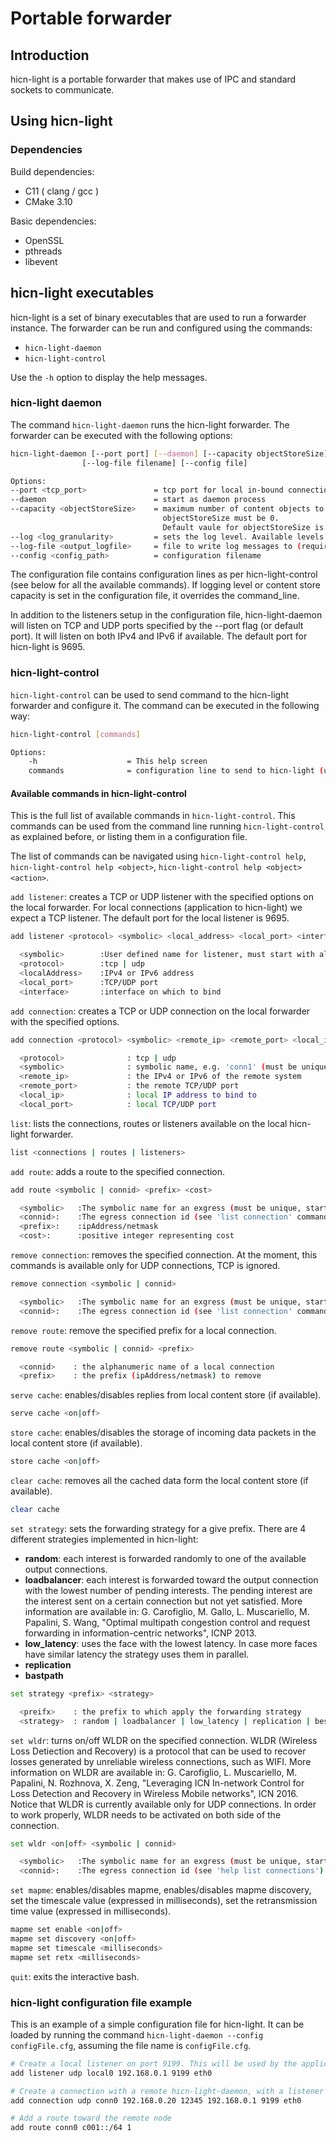 # Portable forwarder

## Introduction

hicn-light is a portable forwarder that makes use of IPC and standard sockets
to communicate.

## Using hicn-light

### Dependencies

Build dependencies:

- C11 ( clang / gcc )
- CMake 3.10

Basic dependencies:

- OpenSSL
- pthreads
- libevent

## hicn-light executables

hicn-light is a set of binary executables that are used to run a forwarder instance.
The forwarder can be run and configured using the commands:

- `hicn-light-daemon`
- `hicn-light-control`

Use the `-h` option to display the help messages.

### hicn-light daemon

The command `hicn-light-daemon` runs the hicn-light forwarder. The forwarder can be executed
with the following options:

```bash
hicn-light-daemon [--port port] [--daemon] [--capacity objectStoreSize] [--log level]
                [--log-file filename] [--config file]

Options:
--port <tcp_port>               = tcp port for local in-bound connections
--daemon                        = start as daemon process
--capacity <objectStoreSize>    = maximum number of content objects to cache. To disable the cache
                                  objectStoreSize must be 0.
                                  Default vaule for objectStoreSize is 100000
--log <log_granularity>         = sets the log level. Available levels: trace, debug, info, warn, error, fatal
--log-file <output_logfile>     = file to write log messages to (required in daemon mode)
--config <config_path>          = configuration filename
```

The configuration file contains configuration lines as per hicn-light-control (see below for all
the available commands). If logging level or content store capacity is set in the configuration
file, it overrides the command_line.

In addition to the listeners setup in the configuration file, hicn-light-daemon will listen
on TCP and UDP ports specified by the --port flag (or default port).
It will listen on both IPv4 and IPv6 if available. The default port for hicn-light is 9695.

### hicn-light-control

`hicn-light-control` can be used to send command to the hicn-light forwarder and configure it.
The command can be executed in the following way:

```bash
hicn-light-control [commands]

Options:
    -h                    = This help screen
    commands              = configuration line to send to hicn-light (use 'help' for list)
```

#### Available commands in hicn-light-control

This is the full list of available commands in `hicn-light-control`. This commands can be used
from the command line running `hicn-light-control` as explained before, or listing them in a
configuration file.

The list of commands can be navigated using `hicn-light-control help`, `hicn-light-control help <object>`, `hicn-light-control help <object> <action>`.

`add listener`: creates a TCP or UDP listener with the specified options on the local forwarder.
For local connections (application to hicn-light) we expect a TCP listener. The default port for
the local listener is 9695.

```bash
add listener <protocol> <symbolic> <local_address> <local_port> <interface>

  <symbolic>        :User defined name for listener, must start with alpha and bealphanum
  <protocol>        :tcp | udp
  <localAddress>    :IPv4 or IPv6 address
  <local_port>      :TCP/UDP port
  <interface>       :interface on which to bind
```

`add connection`: creates a TCP or UDP connection on the local forwarder with the specified options.

```bash
add connection <protocol> <symbolic> <remote_ip> <remote_port> <local_ip> <local_port>

  <protocol>              : tcp | udp
  <symbolic>              : symbolic name, e.g. 'conn1' (must be unique, start with alpha)
  <remote_ip>             : the IPv4 or IPv6 of the remote system
  <remote_port>           : the remote TCP/UDP port
  <local_ip>              : local IP address to bind to
  <local_port>            : local TCP/UDP port
```

`list`: lists the connections, routes or listeners available on the local hicn-light forwarder.

```bash
list <connections | routes | listeners>
```

`add route`: adds a route to the specified connection.

```bash
add route <symbolic | connid> <prefix> <cost>

  <symbolic>   :The symbolic name for an exgress (must be unique, start with alpha)
  <connid>:    :The egress connection id (see 'list connection' command)
  <prefix>:    :ipAddress/netmask
  <cost>:      :positive integer representing cost
```

`remove connection`: removes the specified connection. At the moment, this commands is available
only for UDP connections, TCP is ignored.

```bash
remove connection <symbolic | connid>

  <symbolic>   :The symbolic name for an exgress (must be unique, start with alpha)
  <connid>:    :The egress connection id (see 'list connection' command)

```

`remove route`: remove the specified prefix for a local connection.

```bash
remove route <symbolic | connid> <prefix>

  <connid>    : the alphanumeric name of a local connection
  <prefix>    : the prefix (ipAddress/netmask) to remove
```

`serve cache`: enables/disables replies from local content store (if available).

```bash
serve cache <on|off>
```

`store cache`:  enables/disables the storage of incoming data packets in the local content store
(if available).

```bash
store cache <on|off>

```

`clear cache`: removes all the cached data form the local content store (if available).

```bash
clear cache
```

`set strategy`: sets the forwarding strategy for a give prefix. There are 4 different strategies
implemented in hicn-light:

- **random**: each interest is forwarded randomly to one of the available output connections.
- **loadbalancer**: each interest is forwarded toward the output connection with the lowest number
  of pending interests. The pending interest are the interest sent on a certain connection but
  not yet satisfied. More information are available in:
  G. Carofiglio, M. Gallo, L. Muscariello, M. Papalini, S. Wang,
  "Optimal multipath congestion control and request forwarding in information-centric networks",
  ICNP 2013.
- **low_latency**: uses the face with the lowest latency. In case more faces have similar
  latency the  strategy uses them in parallel.
- **replication**
- **bastpath**

```bash
set strategy <prefix> <strategy>

  <preifx>    : the prefix to which apply the forwarding strategy
  <strategy>  : random | loadbalancer | low_latency | replication | bestpath
```

`set wldr`: turns on/off WLDR on the specified connection. WLDR (Wireless Loss Detiection and
 Recovery) is a protocol that can be used to recover losses generated by unreliable wireless
 connections, such as WIFI. More information on WLDR are available in:
 G. Carofiglio, L. Muscariello, M. Papalini, N. Rozhnova, X. Zeng,
 "Leveraging ICN In-network Control for Loss Detection and Recovery in Wireless Mobile networks",
 ICN 2016. Notice that WLDR is currently available only for UDP connections. In order to work
 properly, WLDR needs to be activated on both side of the connection.

```bash
set wldr <on|off> <symbolic | connid>

  <symbolic>   :The symbolic name for an exgress (must be unique, start with alpha)
  <connid>:    :The egress connection id (see 'help list connections')

```

`set mapme`: enables/disables mapme, enables/disables mapme discovery, set the timescale value (expressed in milliseconds), set the retransmission time value (expressed in milliseconds).

```bash
mapme set enable <on|off>
mapme set discovery <on|off>
mapme set timescale <milliseconds>
mapme set retx <milliseconds>
```

`quit`: exits the interactive bash.

### hicn-light configuration file example

This is an example of a simple configuration file for hicn-light. It can be loaded by running
the command `hicn-light-daemon --config configFile.cfg`, assuming the file name is `configFile.cfg`.

```bash
# Create a local listener on port 9199. This will be used by the applications to talk with the forwarder
add listener udp local0 192.168.0.1 9199 eth0

# Create a connection with a remote hicn-light-daemon, with a listener on 192.168.0.20 12345
add connection udp conn0 192.168.0.20 12345 192.168.0.1 9199 eth0

# Add a route toward the remote node
add route conn0 c001::/64 1
```
